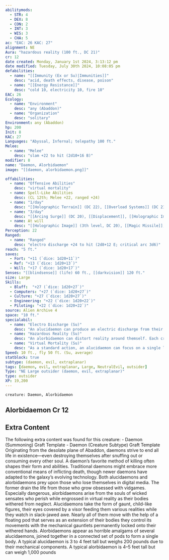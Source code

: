 ```yaml
---
abilitymods:
  - STR: 4
  - DEX: 8
  - CON: 2
  - INT: 3
  - WIS: 3
  - CHA: 5 
ac: "EAC: 26 KAC: 27" 
alignment: NE
Aura: "hazardous reality (100 ft., DC 21)"
cr: 12
date created: Monday, January 1st 2024, 3:13:12 pm
date modified: Tuesday, July 30th 2024, 10:08:05 pm
defabilities:
  - name: "[[Immunity (Ex or Su)|Immunities]]"
    desc: "acid, death effects, disease, poison"
  - name: "[[Energy Resistance]]"
    desc: "cold 10, electricity 10, fire 10"
EAC: 26
Ecology:
  - name: "Environment"
    desc: "any (Abaddon)"
  - name: "Organization"
    desc: "solitary"
Environment: any (Abaddon)
hp: 200
Init: 8
KAC: 27
Languages: "Abyssal, Infernal; telepathy 100 ft."
Melee:
  - name: "Melee"
    desc: "slam +22 to hit (2d10+16 B)"
modifier: 8
name: "Daemon, Alorbidaemon"
image: "[[daemon, alorbidaemon.png]]"

offabilities:
  - name: "Offensive Abilities"
    desc: "virtual mortality"
  - name: Spell-Like Abilities 
    desc: (CL 12th; Melee +22, ranged +24) 
  - name: "1/day"
    desc: "[[Holographic Terrain]] (DC 22), [[Overload Systems]] (DC 21)"
  - name: "3/day"
    desc: "[[Arcing Surge]] (DC 20), [[Displacement]], [[Holographic Image]] (5th level, DC 22), [[Instant Virus]](DC 20)"
  - name: At will
    desc: "[[Holographic Image]] (3th level, DC 20), [[Magic Missile]], [[Remote Operation]]"
Perception: 22
Ranged:
  - name: "Ranged"
    desc: "electro discharge +24 to hit (2d8+12 E; critical arc 3d6)"
reach: "5 ft."
saves:
  - Fort: "+11 (`dice: 1d20+11`)"
  - Ref: "+13 (`dice: 1d20+13`)"
  - Will: "+17 (`dice: 1d20+17`)" 
Senses: "[[blindsense]] (life) 60 ft., [[darkvision]] 120 ft."
size: Large
Skills:
  - Bluff:  "+27 (`dice: 1d20+27`)"
  - Computers: "+27 (`dice: 1d20+27`)"
  - Culture: "+27 (`dice: 1d20+27`)"
  - Engineering: "+22 (`dice: 1d20+22`)"
  - Piloting: "+22 (`dice: 1d20+22`)" 
source: Alien Archive 4 
space: "10 ft."
specialabil:
  - name: "Electro Discharge (Su)"
    desc: "An alucidaemon can produce an electric discharge from their gauntlets. This is a ranged attack against eac that has a range increment of 20 feet."
  - name: "Hazardous Reality (Su)"
    desc: "An alorbidaemon can distort reality around themself. Each creature within 100 feet of the alorbidaemon must succeed at a DC 21 Will save or take a –2 penalty to saving throws against illusions; this penalty persists while the creature remains in the aura and for 1 minute afterward. Any creature taking this penalty also takes 4d10 damage at the end of each turn that they’re within an area of holographic terrain or within 30 feet of a [[Holographic Image]] (Will DC 21 negates), as the holographic threats attack them and inflict mental strain. A creature that succeeds at either Will save against hazardous reality is immune to that alorbidaemon’s aura for 24 hours. This is a mind-affecting effect." 
  - name: "Virtual Mortality (Su)"
    desc: "As a standard action, an alucidaemon can focus on a single living creature within 60 feet that has immediate access to a personal comm unit or datapad. Unless the target succeeds at a DC 21 Will save, the device immediately activates a vidgame that compels the target to play it. While the vidgame is active, the target takes a –2 penalty to AC and saving throws. The target can take a move action to play the vidgame, allowing it to attempt another DC 21 Will save to end the effect. At the end of each turn that the target doesn’t take this move action, it begins to lose the vidgame and takes 3d8 damage from the vidgame as deadly feedback. Whether or not a creature succeeds at its saving throw against this ability, it’s immune to further instances of this effect for 24 hours. This is a mind-affecting effect."
Speed: 10 ft., fly 50 ft. (Su, average) 
statblock: true
subtype: (daemon, evil, extraplanar)
tags: [daemon, evil, extraplanar, Large, NeutralEvil, outsider]
Type: "NE Large outsider (daemon, evil, extraplanar)"
type: outsider
XP: 19,200 
---
```


```statblock
creature: Daemon, Alorbidaemon
```

## Alorbidaemon Cr 12

## Extra Content

The following extra content was found for this creature: 
\- Daemon (Summoning) Graft Template 
\- Daemon (Creature Subtype) Graft Template
Originating from the desolate plane of Abaddon, daemons strive to end all life in existence—even destroying themselves after snuffing out or consuming every other soul. A daemon’s favorite method of killing often shapes their form and abilities. Traditional daemons might embrace more conventional means of inflicting death, though newer daemons have adapted to the galaxy’s evolving technology. Both alucidaemons and alorbidaemons prey upon those who lose themselves in digital media. The former drain the life from those who grow obsessed with vidgames. Especially dangerous, alorbidaemons arise from the souls of wicked sensates who perish while engrossed in virtual reality as their bodies withered from neglect.
Alucidaemons take the form of gaunt, child-like figures, their eyes covered by a visor feeding them various realities while they watch in slack-jawed awe. Nearly all of them move with the help of a floating pod that serves as an extension of their bodies
they control its movements with the mechanical gauntlets permanently locked onto their withered hands. Alorbidaemons appear as horrible amalgams of several alucidaemons, joined together in a connected set of pods to form a single body. A typical alucidaemon is 3 to 4 feet tall but weighs 200 pounds due to their mechanical components. A typical alorbidaemon is 4–5 feet tall but can weigh 1,000 pounds
